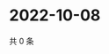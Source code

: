 # 2022-10-08

共 0 条

<!-- BEGIN WEIBO -->
<!-- 最后更新时间 Sat Oct 08 2022 14:25:06 GMT+0800 (China Standard Time) -->

<!-- END WEIBO -->
